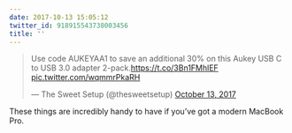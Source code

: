 ```yaml
---
date: 2017-10-13 15:05:12
twitter_id: 918915543738003456
title: ''
---
```


<blockquote class="twitter-tweet"><p lang="en" dir="ltr">Use code AUKEYAA1 to save an additional 30% on this Aukey USB C to USB 3.0 adapter 2-pack.<a href="https://t.co/3Bn1FMhlEF">https://t.co/3Bn1FMhlEF</a> <a href="https://t.co/wqmmrPkaRH">pic.twitter.com/wqmmrPkaRH</a></p>&mdash; The Sweet Setup (@thesweetsetup) <a href="https://twitter.com/thesweetsetup/status/918909711071752192?ref_src=twsrc%5Etfw">October 13, 2017</a></blockquote>
<script async src="https://platform.twitter.com/widgets.js" charset="utf-8"></script>

These things are incredibly handy to have if you’ve got a modern MacBook Pro.
